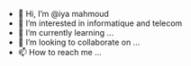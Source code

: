 - 👋 Hi, I’m @iya mahmoud
- 👀 I’m interested in informatique and telecom
- 🌱 I’m currently learning ...
- 💞️ I’m looking to collaborate on ...
- 📫 How to reach me ...

<!---
iyam1/iyam1 is a ✨ special ✨ repository because its `README.md` (this file) appears on your GitHub profile.
You can click the Preview link to take a look at your changes.
--->
